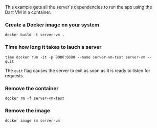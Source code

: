 This example gets all the server's dependencies to run the app using the 
Dart VM in a container.

### Create a Docker image on your system

```shell
docker build -t server-vm .
```

### Time how long it takes to lauch a server

```shell
time docker run -it -p 8080:8080 --name server-vm-test server-vm --quit
```

The `quit` flag causes the server to exit as soon
as it is ready to listen for requests.

### Remove the container

```shell
docker rm -f server-vm-test
```

### Remove the image

```shell
docker image rm server-vm
```